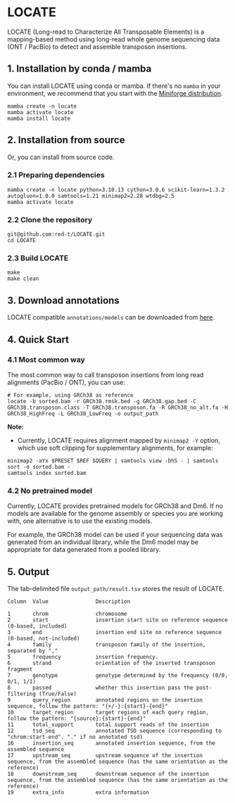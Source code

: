 # LOCATE

LOCATE (Long-read to Characterize All Transposable Elements) is a mapping-based method using long-read whole genome sequencing data (ONT / PacBio) to detect and assemble transposon insertions.

## 1. Installation by conda / mamba

You can install LOCATE using conda or mamba. If there's no `mamba` in your environment, we recommend that you start with the [Miniforge distribution](https://github.com/conda-forge/miniforge).

```shell
mamba create -n locate
mamba activate locate
mamba install locate
```

## 2. Installation from source

Or, you can install from source code.

### 2.1 Preparing dependencies

```shell
mamba create -n locate python=3.10.13 cython=3.0.6 scikit-learn=1.3.2 autogluon=1.0.0 samtools=1.21 minimap2=2.28 wtdbg=2.5
mamba activate locate
```
### 2.2 Clone the repository

```shell
git@github.com:red-t/LOCATE.git
cd LOCATE
```

### 2.3 Build LOCATE

```shell
make
make clean
```

## 3. Download annotations
LOCATE compatible `annotations/models` can be downloaded from [here](https://users.wenglab.org/boxu/LOCATE/data.html).

## 4. Quick Start

### 4.1 Most common way

The most common way to call transposon insertions from long read alignments (PacBio / ONT), you can use:

```shell
# For example, using GRCh38 as reference
locate -b sorted.bam -r GRCh38.rmsk.bed -g GRCh38.gap.bed -C GRCh38.transposon.class -T GRCh38.transposon.fa -R GRCh38_no_alt.fa -H GRCh38_HighFreq -L GRCh38_LowFreq -o output_path
```

**Note:**
- Currently, LOCATE requires alignment mapped by `minimap2 -Y` option, which use soft clipping for supplementary alignments, for example:

```shell
minimap2 -aYx $PRESET $REF $QUERY | samtools view -bhS - | samtools sort -o sorted.bam -
samtools index sorted.bam
```

### 4.2 No pretrained model

Currently, LOCATE provides pretrained models for GRCh38 and Dm6.
If no models are available for the genome assembly or species you are working with, one alternative is to use the existing models.

For example, the GRCh38 model can be used if your sequencing data was generated from an individual library, while the Dm6 model may be appropriate for data generated from a pooled library.

## 5. Output

The tab-delimited file `output_path/result.tsv` stores the result of LOCATE.

```shell
Column  Value               Description

1       chrom               chromosome
2       start               insertion start site on reference sequence (0-based, included)
3       end                 insertion end site on reference sequence (0-based, not-included)
4       family              transposon family of the insertion, separated by ","
5       frequency           insertion frequency.
6       strand              orientation of the inserted transposon fragment
7       genotype            genotype determined by the frequency (0/0, 0/1, 1/1)
8       passed              whether this insertion pass the post-filtering (True/False)
9       query_region        annotated regions on the insertion sequence, follow the pattern: "{+/-}:{start}-{end}"
10      target_region       target regions of each query region, follow the pattern: "{source}:{start}-{end}"
11      total_support       total support reads of the insertion
12      tsd_seq             annotated TSD sequence (corresponding to "chrom:start-end". "." if no annotated tsd)
16      insertion_seq       annotated insertion sequence, from the assembled sequence
17      upstream_seq        upstream sequence of the insertion sequence, from the assembled sequence (has the same orientation as the reference)
18      downstream_seq      downstream sequence of the insertion sequence, from the assembled sequence (has the same orientation as the reference)
19      extra_info          extra information
```
